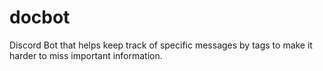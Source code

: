 # docbot
Discord Bot that helps keep track of specific messages by tags to make it harder to miss important information.

